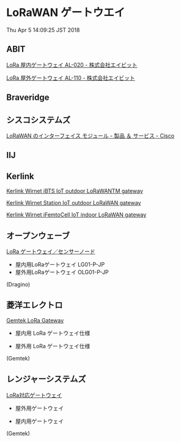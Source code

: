 LoRaWAN ゲートウエイ
===================

Thu Apr  5 14:09:25 JST 2018

## ABIT

[LoRa 屋内ゲートウェイ AL-020 - 株式会社エイビット](http://www.abit.co.jp/products/al020/)

[LoRa 屋外ゲートウェイ AL-110 - 株式会社エイビット](http://www.abit.co.jp/products/al110/)

## Braveridge

## シスコシステムズ

[LoRaWAN のインターフェイス モジュール - 製品 ＆ サービス - Cisco](https://www.cisco.com/c/ja_jp/products/routers/wireless-gateway-lorawan/index.html)

## IIJ

## Kerlink

[Kerlink Wirnet iBTS IoT outdoor LoRaWANTM gateway](https://www.kerlink.com/product/wirnet-ibts/)

[Kerlink Wirnet Station IoT outdoor LoRaWAN gateway](https://www.kerlink.com/product/wirnet-station/)

[Kerlink Wirnet iFemtoCell IoT indoor LoRaWAN gateway](https://www.kerlink.com/product/wirnet-ifemtocell/)

## オープンウェーブ

[LoRa ゲートウェイ／センサーノード](http://www.openwave.co.jp/lorawan/)

- 屋内用LoRaゲートウェイ LG01-P-JP
- 屋外用LoRaゲートウェイ OLG01-P-JP

(Dragino)

## 菱洋エレクトロ

[Gemtek LoRa Gateway](http://www.ryoyo-web.jp/semi/detail_solution/1511869717-555435/)

- 屋内用 LoRa ゲートウェイ仕様

- 屋外用 LoRa ゲートウェイ仕様

(Gemtek)

## レンジャーシステムズ

[LoRa対応ゲートウェイ](http://www.ranger-systems.co.jp/iot/lorawan.html)

- 屋外用ゲートウェイ

- 屋内用ゲートウェイ

(Gemtek)
